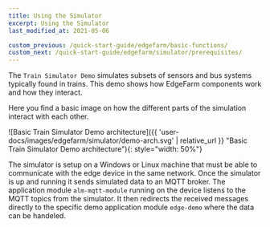 ```yaml
---
title: Using the Simulator
excerpt: Using the Simulator
last_modified_at: 2021-05-06

custom_previous: /quick-start-guide/edgefarm/basic-functions/
custom_next: /quick-start-guide/edgefarm/simulator/prerequisites/
---
```


The `Train Simulator Demo` simulates subsets of sensors and bus systems typically found in trains. 
This demo shows how EdgeFarm components work and how they interact.

Here you find a basic image on how the different parts of the simulation interact with each other.

![Basic Train Simulator Demo architecture]({{ 'user-docs/images/edgefarm/simulator/demo-arch.svg' | relative_url }} "Basic Train Simulator Demo architecture"){: style="width: 50%"}

The simulator is setup on a Windows or Linux machine that must be able to communicate with the edge device in the same network.
Once the simulator is up and running it sends simulated data to an MQTT broker. The application module `alm-mqtt-module` running on the device listens to the MQTT topics from the simulator. It then redirects the received messages directly to the specific demo application module `edge-demo` where the data can be handeled.

